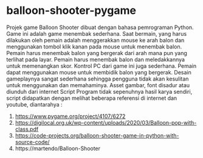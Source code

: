 # balloon-shooter-pygame
Projek game Balloon Shooter dibuat dengan bahasa pemrograman Python. Game ini adalah game menembak sederhana. Saat bermain, yang harus dilakukan oleh pemain adalah menggerakkan mouse ke arah balon dan menggunakan tombol klik kanan pada mouse untuk menembak balon. Pemain harus menembak balon yang bergerak dari arah mana pun yang terlihat pada layar. Pemain harus menembak balon dan meledakkannya untuk memenangkan skor. Kontrol PC dari game ini juga sederhana. Pemain dapat menggunakan mouse untuk membidik balon yang bergerak. Desain gameplaynya sangat sederhana sehingga pengguna tidak akan kesulitan untuk menggunakan dan memahaminya.
Asset gambar, font disadur atau diunduh dari internet
Script Program tidak sepenuhnya hasil karya sendiri, script didapatkan dengan melihat beberapa referensi di internet dan youtube, diantarahya :
1. https://www.pygame.org/project/4107/6272
2. https://digilocal.org.uk/wp-content/uploads/2020/03/Balloon-pop-with-class.pdf
3. https://code-projects.org/balloon-shooter-game-in-python-with-source-code/
4. https://martendo/Balloon-Shooter
